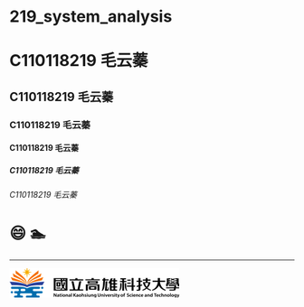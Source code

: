 # 219_system_analysis
# C110118219 毛云蓁
## C110118219 毛云蓁
### C110118219 毛云蓁
#### C110118219 毛云蓁
##### C110118219 毛云蓁
###### C110118219 毛云蓁

# 😄  🏊

----

![NKUST](logo.png "NKUST")
